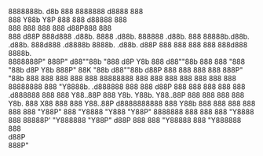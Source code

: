 
8888888b.                   d8b          888                 8888888                                                                       d8888 888                          
888   Y88b                  Y8P          888                   888                                                                        d88888 888                          
888    888                               888                   888                                                                       d88P888 888                          
888   d88P 888d888 .d88b.  8888  .d88b.  888888 .d88b.         888   88888b.d88b.   .d88b.  888d888 .d8888b   8888b.   .d88b.           d88P 888 888 888  888 888d888 8888b.  
8888888P"  888P"  d88""88b "888 d8P  Y8b 888   d88""88b        888   888 "888 "88b d8P  Y8b 888P"   88K          "88b d88""88b         d88P  888 888 888  888 888P"      "88b 
888        888    888  888  888 88888888 888   888  888        888   888  888  888 88888888 888     "Y8888b. .d888888 888  888        d88P   888 888 888  888 888    .d888888 
888        888    Y88..88P  888 Y8b.     Y88b. Y88..88P        888   888  888  888 Y8b.     888          X88 888  888 Y88..88P       d8888888888 888 Y88b 888 888    888  888 
888        888     "Y88P"   888  "Y8888   "Y888 "Y88P"       8888888 888  888  888  "Y8888  888      88888P' "Y888888  "Y88P"       d88P     888 888  "Y88888 888    "Y888888 
                            888                                                                                                                                               
                           d88P                                                                                                                                               
                         888P"                                                                                                                                                
